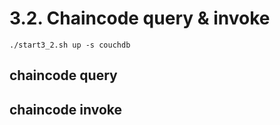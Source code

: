 # 3.2. Chaincode query & invoke
```
./start3_2.sh up -s couchdb
```

## chaincode query


## chaincode invoke


